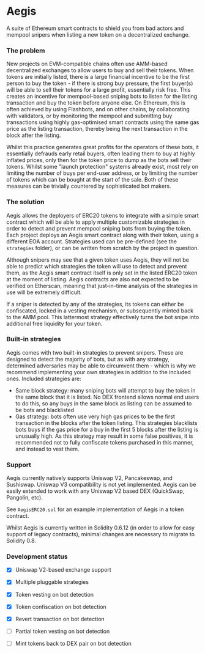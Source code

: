# Aegis

A suite of Ethereum smart contracts to shield you from bad actors and mempool snipers when listing a new token on a decentralized exchange.

### The problem

New projects on EVM-compatible chains often use AMM-based decentralized exchanges to allow users to buy and sell their tokens. When tokens are initially listed, there is a large financial incentive to be the first person to buy the token - if there is strong buy pressure, the first buyer(s) will be able to sell their tokens for a large profit, essentially risk free. This creates an incentive for mempool-based sniping bots to listen for the listing transaction and buy the token before anyone else. On Ethereum, this is often achieved by using Flashbots, and on other chains, by collaborating with validators, or by monitoring the mempool and submitting buy transactions using highly gas-optimised smart contracts using the same gas price as the listing transaction, thereby being the next transaction in the block after the listing.

Whilst this practice generates great profits for the operators of these bots, it essentially defrauds early retail buyers, often leading them to buy at highly inflated prices, only then for the token price to dump as the bots sell their tokens. Whilst some "launch protection" systems already exist, most rely on limiting the number of buys per end-user address, or by limiting the number of tokens which can be bought at the start of the sale. Both of these measures can be trivially countered by sophisticated bot makers.

### The solution

Aegis allows the deployers of ERC20 tokens to integrate with a simple smart contract which will be able to apply multiple customizable strategies in order to detect and prevent mempool sniping bots from buying the token. Each project deploys an Aegis smart contract along with their token, using a different EOA account. Strategies used can be pre-defined (see the `strategies` folder), or can be written from scratch by the project in question. 

Although snipers may see that a given token uses Aegis, they will not be able to predict which strategies the token will use to detect and prevent them, as the Aegis smart contract itself is only set in the listed ERC20 token at the moment of listing. Aegis contracts are also not expected to be verified on Etherscan, meaning that just-in-time analysis of the strategies in use will be extremely difficult.

If a sniper is detected by any of the strategies, its tokens can either be confiscated, locked in a vesting mechanism, or subsequently minted back to the AMM pool. This lattermost strategy effectively turns the bot snipe into additional free liquidity for your token.

### Built-in strategies

Aegis comes with two built-in strategies to prevent snipers. These are designed to detect the majority of bots, but as with any strategy, determined adversaries may be able to circumvent them - which is why we recommend implementing your own strategies in addition to the included ones. Included strategies are:

- Same block strategy: many sniping bots will attempt to buy the token in the same block that it is listed. No DEX frontend allows normal end users to do this, so any buys in the same block as listing can be assumed to be bots and blacklisted
- Gas strategy: bots often use very high gas prices to be the first transaction in the blocks after the token listing. This strategies blacklists bots buys if the gas price for a buy in the first 5 blocks after the listing is unusually high. As this strategy may result in some false positives, it is recommended not to fully confiscate tokens purchased in this manner, and instead to vest them.

### Support

Aegis currently natively supports Uniswap V2, Pancakeswap, and Sushiswap. Uniswap V3 compatibility is not yet implemented. Aegis can be easily extended to work with any Uniswap V2 based DEX (QuickSwap, Pangolin, etc).

See `AegisERC20.sol` for an example implementation of Aegis in a token contract.

Whilst Aegis is currently written in Solidity 0.6.12 (in order to allow for easy support of legacy contracts), minimal changes are necessary to migrate to Solidity 0.8.

### Development status

- [x] Uniswap V2-based exchange support
- [x] Multiple pluggable strategies
- [x] Token vesting on bot detection
- [x] Token confiscation on bot detection
- [x] Revert transaction on bot detection
- [ ] Partial token vesting on bot detection
- [ ] Mint tokens back to DEX pair on bot detection

